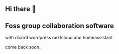 ## Hi there 👋
## Foss group collaboration software
with dicord wordpress nextcloud and homeassistant 

come back soon.
